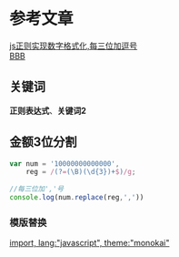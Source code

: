 # 参考文章
[js正则实现数字格式化,每三位加逗号]([www](https://blog.csdn.net/web_xyk/article/details/82664871?utm_medium=distribute.pc_relevant.none-task-blog-BlogCommendFromMachineLearnPai2-1.control&dist_request_id=&depth_1-utm_source=distribute.pc_relevant.none-task-blog-BlogCommendFromMachineLearnPai2-1.control))  
[BBB](www)  

## 关键词
**正则表达式**、**关键词2**




## 金额3位分割
```js
var num = '10000000000000',
    reg = /(?=(\B)(\d{3})+$)/g;
 
//每三位加','号
console.log(num.replace(reg,','))

```



### 模版替换
[
  import,
  lang:"javascript",
  theme:"monokai"
](script/js模版渲染.js)



